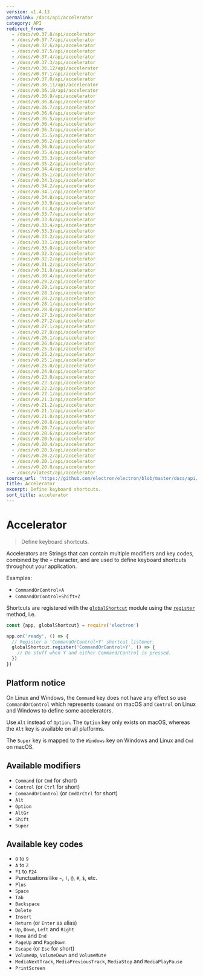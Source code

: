 ```yaml
---
version: v1.4.13
permalink: /docs/api/accelerator
category: API
redirect_from:
  - /docs/v0.37.8/api/accelerator
  - /docs/v0.37.7/api/accelerator
  - /docs/v0.37.6/api/accelerator
  - /docs/v0.37.5/api/accelerator
  - /docs/v0.37.4/api/accelerator
  - /docs/v0.37.3/api/accelerator
  - /docs/v0.36.12/api/accelerator
  - /docs/v0.37.1/api/accelerator
  - /docs/v0.37.0/api/accelerator
  - /docs/v0.36.11/api/accelerator
  - /docs/v0.36.10/api/accelerator
  - /docs/v0.36.9/api/accelerator
  - /docs/v0.36.8/api/accelerator
  - /docs/v0.36.7/api/accelerator
  - /docs/v0.36.6/api/accelerator
  - /docs/v0.36.5/api/accelerator
  - /docs/v0.36.4/api/accelerator
  - /docs/v0.36.3/api/accelerator
  - /docs/v0.35.5/api/accelerator
  - /docs/v0.36.2/api/accelerator
  - /docs/v0.36.0/api/accelerator
  - /docs/v0.35.4/api/accelerator
  - /docs/v0.35.3/api/accelerator
  - /docs/v0.35.2/api/accelerator
  - /docs/v0.34.4/api/accelerator
  - /docs/v0.35.1/api/accelerator
  - /docs/v0.34.3/api/accelerator
  - /docs/v0.34.2/api/accelerator
  - /docs/v0.34.1/api/accelerator
  - /docs/v0.34.0/api/accelerator
  - /docs/v0.33.9/api/accelerator
  - /docs/v0.33.8/api/accelerator
  - /docs/v0.33.7/api/accelerator
  - /docs/v0.33.6/api/accelerator
  - /docs/v0.33.4/api/accelerator
  - /docs/v0.33.3/api/accelerator
  - /docs/v0.33.2/api/accelerator
  - /docs/v0.33.1/api/accelerator
  - /docs/v0.33.0/api/accelerator
  - /docs/v0.32.3/api/accelerator
  - /docs/v0.32.2/api/accelerator
  - /docs/v0.31.2/api/accelerator
  - /docs/v0.31.0/api/accelerator
  - /docs/v0.30.4/api/accelerator
  - /docs/v0.29.2/api/accelerator
  - /docs/v0.29.1/api/accelerator
  - /docs/v0.28.3/api/accelerator
  - /docs/v0.28.2/api/accelerator
  - /docs/v0.28.1/api/accelerator
  - /docs/v0.28.0/api/accelerator
  - /docs/v0.27.3/api/accelerator
  - /docs/v0.27.2/api/accelerator
  - /docs/v0.27.1/api/accelerator
  - /docs/v0.27.0/api/accelerator
  - /docs/v0.26.1/api/accelerator
  - /docs/v0.26.0/api/accelerator
  - /docs/v0.25.3/api/accelerator
  - /docs/v0.25.2/api/accelerator
  - /docs/v0.25.1/api/accelerator
  - /docs/v0.25.0/api/accelerator
  - /docs/v0.24.0/api/accelerator
  - /docs/v0.23.0/api/accelerator
  - /docs/v0.22.3/api/accelerator
  - /docs/v0.22.2/api/accelerator
  - /docs/v0.22.1/api/accelerator
  - /docs/v0.21.3/api/accelerator
  - /docs/v0.21.2/api/accelerator
  - /docs/v0.21.1/api/accelerator
  - /docs/v0.21.0/api/accelerator
  - /docs/v0.20.8/api/accelerator
  - /docs/v0.20.7/api/accelerator
  - /docs/v0.20.6/api/accelerator
  - /docs/v0.20.5/api/accelerator
  - /docs/v0.20.4/api/accelerator
  - /docs/v0.20.3/api/accelerator
  - /docs/v0.20.2/api/accelerator
  - /docs/v0.20.1/api/accelerator
  - /docs/v0.20.0/api/accelerator
  - /docs/vlatest/api/accelerator
source_url: 'https://github.com/electron/electron/blob/master/docs/api/accelerator.md'
title: Accelerator
excerpt: Define keyboard shortcuts.
sort_title: accelerator
---
```

# Accelerator

> Define keyboard shortcuts.

Accelerators are Strings that can contain multiple modifiers and key codes, combined by the `+` character, and are used to define keyboard shortcuts throughout your application.

Examples:

*   `CommandOrControl+A`
*   `CommandOrControl+Shift+Z`

Shortcuts are registered with the [`globalShortcut`]({{site.baseurl}}/docs/api/global-shortcut) module using the [`register`]({{site.baseurl}}/docs/api/global-shortcut#globalshortcutregisteraccelerator-callback) method, i.e.

```javascript
const {app, globalShortcut} = require('electron')

app.on('ready', () => {
  // Register a 'CommandOrControl+Y' shortcut listener.
  globalShortcut.register('CommandOrControl+Y', () => {
    // Do stuff when Y and either Command/Control is pressed.
  })
})
```

## Platform notice

On Linux and Windows, the `Command` key does not have any effect so use `CommandOrControl` which represents `Command` on macOS and `Control` on Linux and Windows to define some accelerators.

Use `Alt` instead of `Option`. The `Option` key only exists on macOS, whereas the `Alt` key is available on all platforms.

The `Super` key is mapped to the `Windows` key on Windows and Linux and `Cmd` on macOS.

## Available modifiers

*   `Command` (or `Cmd` for short)
*   `Control` (or `Ctrl` for short)
*   `CommandOrControl` (or `CmdOrCtrl` for short)
*   `Alt`
*   `Option`
*   `AltGr`
*   `Shift`
*   `Super`

## Available key codes

*   `0` to `9`
*   `A` to `Z`
*   `F1` to `F24`
*   Punctuations like `~`, `!`, `@`, `#`, `$`, etc.
*   `Plus`
*   `Space`
*   `Tab`
*   `Backspace`
*   `Delete`
*   `Insert`
*   `Return` (or `Enter` as alias)
*   `Up`, `Down`, `Left` and `Right`
*   `Home` and `End`
*   `PageUp` and `PageDown`
*   `Escape` (or `Esc` for short)
*   `VolumeUp`, `VolumeDown` and `VolumeMute`
*   `MediaNextTrack`, `MediaPreviousTrack`, `MediaStop` and `MediaPlayPause`
*   `PrintScreen`
